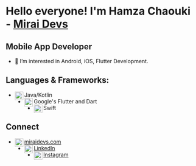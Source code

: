 # Hello everyone! I'm Hamza Chaouki - [Mirai Devs][website]

## Mobile App Developer
- 👀 I’m interested in Android, iOS, Flutter Development.

## Languages & Frameworks:
- Java/Kotlin<img align="left" alt="android" width="22px" src="https://cdn.jsdelivr.net/npm/simple-icons@v3/icons/android.svg"/>
- Google's Flutter and Dart <img align="left" alt="flutter" width="22px" src="https://cdn.jsdelivr.net/npm/simple-icons@v3/icons/flutter.svg"/>
- Swift <img align="left" alt="swift" width="22px" src="https://cdn.jsdelivr.net/npm/simple-icons@v3/icons/swift.svg"/>

## Connect
- [miraidevs.com<img align="left" alt="alfianlosari | Website" width="22px" src="https://imagizer.imageshack.com/v2/100x75q90/924/hXegXC.png"/>][website]
- [LinkedIn<img align="left" alt="xcodingwithalfian | LinkedIn" width="22px" src="https://cdn.jsdelivr.net/npm/simple-icons@v3/icons/linkedin.svg"/>][linkedin] 
- [Instagram<img align="left" alt="xcodingwithalfian | Instagram" width="22px" src="https://cdn.jsdelivr.net/npm/simple-icons@v3/icons/instagram.svg"/>][Instagram] 

[website]: http://www.miraidevs.com/
[linkedin]: https://www.linkedin.com/in/devhch/
[instagram]: https://instagram.com/devhch

<!---
devhch/devhch is a ✨ special ✨ repository because its `README.md` (this file) appears on your GitHub profile.
You can click the Preview link to take a look at your changes.
--->
